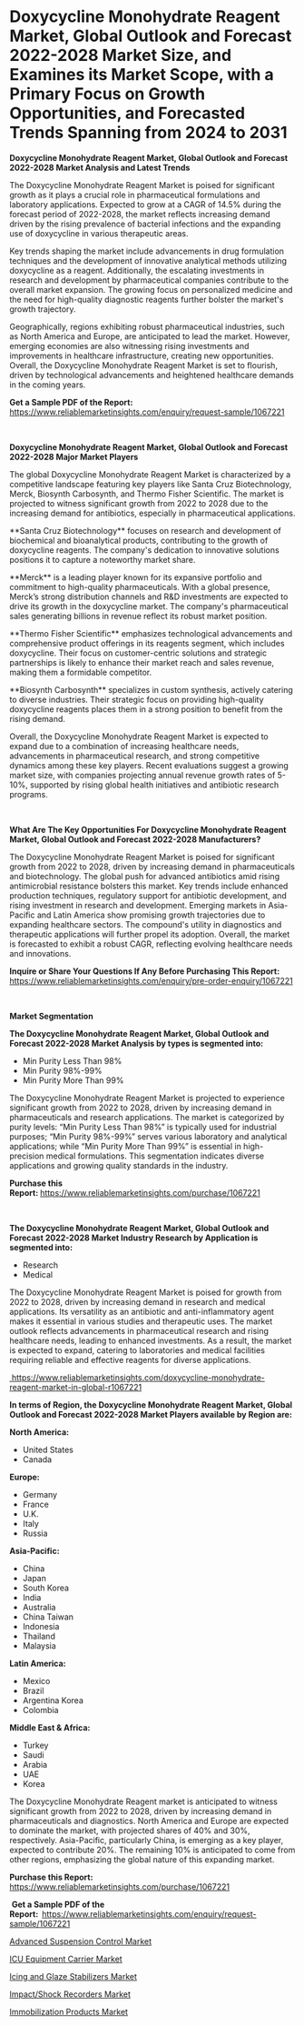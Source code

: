 <p><h1>Doxycycline Monohydrate Reagent Market, Global Outlook and Forecast 2022-2028 Market Size, and Examines its Market Scope, with a Primary Focus on Growth Opportunities, and Forecasted Trends Spanning from 2024 to 2031</h1></p><p><strong>Doxycycline Monohydrate Reagent Market, Global Outlook and Forecast 2022-2028 Market Analysis and Latest Trends</strong></p>
<p><p>The Doxycycline Monohydrate Reagent Market is poised for significant growth as it plays a crucial role in pharmaceutical formulations and laboratory applications. Expected to grow at a CAGR of 14.5% during the forecast period of 2022-2028, the market reflects increasing demand driven by the rising prevalence of bacterial infections and the expanding use of doxycycline in various therapeutic areas. </p><p>Key trends shaping the market include advancements in drug formulation techniques and the development of innovative analytical methods utilizing doxycycline as a reagent. Additionally, the escalating investments in research and development by pharmaceutical companies contribute to the overall market expansion. The growing focus on personalized medicine and the need for high-quality diagnostic reagents further bolster the market's growth trajectory.</p><p>Geographically, regions exhibiting robust pharmaceutical industries, such as North America and Europe, are anticipated to lead the market. However, emerging economies are also witnessing rising investments and improvements in healthcare infrastructure, creating new opportunities. Overall, the Doxycycline Monohydrate Reagent Market is set to flourish, driven by technological advancements and heightened healthcare demands in the coming years.</p></p>
<p><strong>Get a Sample PDF of the Report:&nbsp;</strong> <a href="https://www.reliablemarketinsights.com/enquiry/request-sample/1067221?utm_campaign=1405&utm_medium=2&utm_source=Github&utm_content=ia&utm_term=11102024&utm_id=doxycycline-monohydrate-reagent-market-global-outlook-and-forecast-2022-2028">https://www.reliablemarketinsights.com/enquiry/request-sample/1067221</a></p>
<p>&nbsp;</p>
<p><strong>Doxycycline Monohydrate Reagent Market, Global Outlook and Forecast 2022-2028 Major Market Players</strong></p>
<p><p>The global Doxycycline Monohydrate Reagent Market is characterized by a competitive landscape featuring key players like Santa Cruz Biotechnology, Merck, Biosynth Carbosynth, and Thermo Fisher Scientific. The market is projected to witness significant growth from 2022 to 2028 due to the increasing demand for antibiotics, especially in pharmaceutical applications.</p><p>**Santa Cruz Biotechnology** focuses on research and development of biochemical and bioanalytical products, contributing to the growth of doxycycline reagents. The company's dedication to innovative solutions positions it to capture a noteworthy market share.</p><p>**Merck** is a leading player known for its expansive portfolio and commitment to high-quality pharmaceuticals. With a global presence, Merck’s strong distribution channels and R&D investments are expected to drive its growth in the doxycycline market. The company's pharmaceutical sales generating billions in revenue reflect its robust market position.</p><p>**Thermo Fisher Scientific** emphasizes technological advancements and comprehensive product offerings in its reagents segment, which includes doxycycline. Their focus on customer-centric solutions and strategic partnerships is likely to enhance their market reach and sales revenue, making them a formidable competitor.</p><p>**Biosynth Carbosynth** specializes in custom synthesis, actively catering to diverse industries. Their strategic focus on providing high-quality doxycycline reagents places them in a strong position to benefit from the rising demand.</p><p>Overall, the Doxycycline Monohydrate Reagent Market is expected to expand due to a combination of increasing healthcare needs, advancements in pharmaceutical research, and strong competitive dynamics among these key players. Recent evaluations suggest a growing market size, with companies projecting annual revenue growth rates of 5-10%, supported by rising global health initiatives and antibiotic research programs.</p></p>
<p>&nbsp;</p>
<p><strong>What Are The Key Opportunities For Doxycycline Monohydrate Reagent Market, Global Outlook and Forecast 2022-2028 Manufacturers?</strong></p>
<p><p>The Doxycycline Monohydrate Reagent Market is poised for significant growth from 2022 to 2028, driven by increasing demand in pharmaceuticals and biotechnology. The global push for advanced antibiotics amid rising antimicrobial resistance bolsters this market. Key trends include enhanced production techniques, regulatory support for antibiotic development, and rising investment in research and development. Emerging markets in Asia-Pacific and Latin America show promising growth trajectories due to expanding healthcare sectors. The compound's utility in diagnostics and therapeutic applications will further propel its adoption. Overall, the market is forecasted to exhibit a robust CAGR, reflecting evolving healthcare needs and innovations.</p></p>
<p><strong>Inquire or Share Your Questions If Any Before Purchasing This Report:</strong> <a href="https://www.reliablemarketinsights.com/enquiry/pre-order-enquiry/1067221?utm_campaign=1405&utm_medium=2&utm_source=Github&utm_content=ia&utm_term=11102024&utm_id=doxycycline-monohydrate-reagent-market-global-outlook-and-forecast-2022-2028">https://www.reliablemarketinsights.com/enquiry/pre-order-enquiry/1067221</a></p>
<p>&nbsp;</p>
<p><strong>Market Segmentation</strong></p>
<p><strong>The Doxycycline Monohydrate Reagent Market, Global Outlook and Forecast 2022-2028 Market Analysis by types is segmented into:</strong></p>
<p><ul><li>Min Purity Less Than 98%</li><li>Min Purity 98%-99%</li><li>Min Purity More Than 99%</li></ul></p>
<p><p>The Doxycycline Monohydrate Reagent Market is projected to experience significant growth from 2022 to 2028, driven by increasing demand in pharmaceuticals and research applications. The market is categorized by purity levels: “Min Purity Less Than 98%” is typically used for industrial purposes; “Min Purity 98%-99%” serves various laboratory and analytical applications; while “Min Purity More Than 99%” is essential in high-precision medical formulations. This segmentation indicates diverse applications and growing quality standards in the industry.</p></p>
<p><strong>Purchase this Report:&nbsp;</strong><a href="https://www.reliablemarketinsights.com/purchase/1067221?utm_campaign=1405&utm_medium=2&utm_source=Github&utm_content=ia&utm_term=11102024&utm_id=doxycycline-monohydrate-reagent-market-global-outlook-and-forecast-2022-2028">https://www.reliablemarketinsights.com/purchase/1067221</a></p>
<p>&nbsp;</p>
<p><strong>The Doxycycline Monohydrate Reagent Market, Global Outlook and Forecast 2022-2028 Market Industry Research by Application is segmented into:</strong></p>
<p><ul><li>Research</li><li>Medical</li></ul></p>
<p><p>The Doxycycline Monohydrate Reagent Market is poised for growth from 2022 to 2028, driven by increasing demand in research and medical applications. Its versatility as an antibiotic and anti-inflammatory agent makes it essential in various studies and therapeutic uses. The market outlook reflects advancements in pharmaceutical research and rising healthcare needs, leading to enhanced investments. As a result, the market is expected to expand, catering to laboratories and medical facilities requiring reliable and effective reagents for diverse applications.</p></p>
<p><a href="https://www.reliablemarketinsights.com/doxycycline-monohydrate-reagent-market-in-global-r1067221?utm_campaign=1405&utm_medium=2&utm_source=Github&utm_content=ia&utm_term=11102024&utm_id=doxycycline-monohydrate-reagent-market-global-outlook-and-forecast-2022-2028">&nbsp;https://www.reliablemarketinsights.com/doxycycline-monohydrate-reagent-market-in-global-r1067221</a></p>
<p><strong>In terms of Region, the Doxycycline Monohydrate Reagent Market, Global Outlook and Forecast 2022-2028 Market Players available by Region are:</strong></p>
<p>
    <p> <strong> North America: </strong>
        <ul>
            <li>United States</li>
            <li>Canada</li>
        </ul>
        </p> 
    <p> <strong> Europe: </strong>
        <ul>
            <li>Germany</li>
            <li>France</li>
            <li>U.K.</li>
            <li>Italy</li>
            <li>Russia</li>
        </ul>
        </p> 
    <p> <strong> Asia-Pacific: </strong>
        <ul>
            <li>China</li>
            <li>Japan</li>
            <li>South Korea</li>
            <li>India</li>
            <li>Australia</li>
            <li>China Taiwan</li>
            <li>Indonesia</li>
            <li>Thailand</li>
            <li>Malaysia</li>
        </ul>
        </p> 
    <p> <strong> Latin America: </strong>
        <ul>
            <li>Mexico</li>
            <li>Brazil</li>
            <li>Argentina Korea</li>
            <li>Colombia</li>
        </ul>
        </p> 
    <p> <strong> Middle East & Africa: </strong>
        <ul>
            <li>Turkey</li>
            <li>Saudi</li>
            <li>Arabia</li>
            <li>UAE</li>
            <li>Korea</li>
        </ul>
    </p>
    </p>
<p><p>The Doxycycline Monohydrate Reagent market is anticipated to witness significant growth from 2022 to 2028, driven by increasing demand in pharmaceuticals and diagnostics. North America and Europe are expected to dominate the market, with projected shares of 40% and 30%, respectively. Asia-Pacific, particularly China, is emerging as a key player, expected to contribute 20%. The remaining 10% is anticipated to come from other regions, emphasizing the global nature of this expanding market.</p></p>
<p><strong>Purchase this Report: </strong><a href="https://www.reliablemarketinsights.com/purchase/1067221?utm_campaign=1405&utm_medium=2&utm_source=Github&utm_content=ia&utm_term=11102024&utm_id=doxycycline-monohydrate-reagent-market-global-outlook-and-forecast-2022-2028">https://www.reliablemarketinsights.com/purchase/1067221</a></p>
<p>&nbsp;<strong>Get a Sample PDF of the Report:&nbsp;&nbsp;</strong><a href="https://www.reliablemarketinsights.com/enquiry/request-sample/1067221?utm_campaign=1405&utm_medium=2&utm_source=Github&utm_content=ia&utm_term=11102024&utm_id=doxycycline-monohydrate-reagent-market-global-outlook-and-forecast-2022-2028">https://www.reliablemarketinsights.com/enquiry/request-sample/1067221</a></p>
<p><strong></strong></p>
<p><p><a href="https://www.linkedin.com/pulse/global-advanced-suspension-control-market-status-2024-2031-jhmje?utm_campaign=1405&utm_medium=2&utm_source=Github&utm_content=ia&utm_term=11102024&utm_id=doxycycline-monohydrate-reagent-market-global-outlook-and-forecast-2022-2028">Advanced Suspension Control Market</a></p><p><a href="https://www.linkedin.com/pulse/analyzing-icu-equipment-carrier-market-dynamics-growth-8mlve?utm_campaign=1405&utm_medium=2&utm_source=Github&utm_content=ia&utm_term=11102024&utm_id=doxycycline-monohydrate-reagent-market-global-outlook-and-forecast-2022-2028">ICU Equipment Carrier Market</a></p><p><a href="https://www.linkedin.com/pulse/icing-glaze-stabilizers-market-trends-focusing-insight-k0sle?utm_campaign=1405&utm_medium=2&utm_source=Github&utm_content=ia&utm_term=11102024&utm_id=doxycycline-monohydrate-reagent-market-global-outlook-and-forecast-2022-2028">Icing and Glaze Stabilizers Market</a></p><p><a href="https://www.linkedin.com/pulse/global-impactshock-recorders-market-focus-application-end-use-hhduc?utm_campaign=1405&utm_medium=2&utm_source=Github&utm_content=ia&utm_term=11102024&utm_id=doxycycline-monohydrate-reagent-market-global-outlook-and-forecast-2022-2028">Impact/Shock Recorders Market</a></p><p><a href="https://www.linkedin.com/pulse/pioneering-growth-analyzing-global-immobilization-products-cfd8e?utm_campaign=1405&utm_medium=2&utm_source=Github&utm_content=ia&utm_term=11102024&utm_id=doxycycline-monohydrate-reagent-market-global-outlook-and-forecast-2022-2028">Immobilization Products Market</a></p></p>